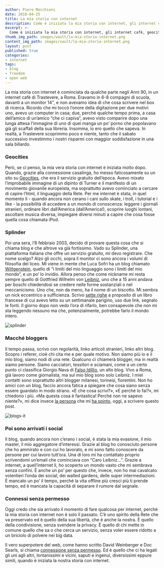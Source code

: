 ```yaml
---
author: Piero Macchioni
date: 2018-04-25
title: La mia storia con internet
description: Come è iniziata la mia storia con internet, gli internet cafè, geocities, splinder e il primo blog.
excerpt: >-
  Come è iniziata la mia storia con internet, gli internet cafè, geocities, splinder e il primo blog.
thumb_img_path: images/vault/la-mia-storia-internet.png
content_img_path: images/vault/la-mia-storia-internet.png
layout: post
published: true
categories:
- internet
tags:
- blog
- freedom
- open web
---
```



La mia storia con internet è cominciata da qualche parte negli Anni 90, in un internet cafè di Trastevere, a Roma. Eravamo in 6-8 compagni di scuola, davanti a un monitor 14’’, e non avevamo idea di che cosa scrivere nel box di ricerca. Ricordo che mi toccò l’onore della digitazione per due motivi: uno, avevo un computer in casa; due, perché qualche tempo prima, a casa dell’amico di un’amico “che ci capiva”, avevo visto comparire dopo una lunga attesa l’immagine di uno di quei manga un po’ porno che popolavano già gli scaffali della sua libreria. Insomma, io ero quello che sapeva. In realtà, a Trastevere scoprimmo poco e niente, tanto che il sabato successivo investimmo i nostri risparmi con maggior soddisfazione in una sala biliardo.

### Geocities
Però, se ci penso, la mia vera storia con internet è iniziata molto dopo. Quando, grazie alla connessione casalinga, ho messo faticosamente su un sito su [Geocities](https://it.wikipedia.org/wiki/Yahoo!_GeoCities), che era il servizio gratuito dell’epoca. Avevo mixato l’improbabile immagine di un dipinto di Turner e il manifesto di un movimento giovanile europeista, ma soprattutto avevo cominciato a cercare di capire l’html, il linguaggio della Rete.
Per me internet è stata, in quel momento lì - quando ancora non cerano i cani sullo skate, i troll, i tutorial e i like - la possibilità di accedere a un mondo di conoscenza: leggere i giornali stranieri, ordinare libri dall’America (dall’America!), scoprire luoghi lontani, ascoltare musica diversa, impiegare diversi minuti a capire che cosa fosse quella cosa chiamata iPod. 

### Splinder
Poi una sera, l’8 febbraio 2003, decido di provare questa cosa che si chiama blog e che altrove va già fortissimo. Vado su Splinder, una piattaforma italiana che offre un servizio gratuito, mi devo registrare. Che nome scelgo? Alzo gli occhi, sopra il monitor ci sono ancora i volumi di filosofia del liceo. Mi viene in mente che Luca Sofri ha un blog chiamato [Wittgenstein](https://www.wittgenstein.it/), quello di “i limiti del mio linguaggio sono i limiti del mio mondo”, e un po’ lo invidio. Allora penso che come nickname mi resta sempre quello di Gottfried Wilhelm von [Leibniz](https://leibniz.me), uno che a 15 anni andava per boschi chiedendosi se credere nelle forme sostanziali o nel meccanicismo. Uno che, non da meno, ha il nome di un biscotto. Mi sembra un nick eccentrico a sufficienza. Scrivo [sette righe](https://leibniz.me/libri/2003/02/08/Ep%C3%AEtre-%C3%A0-nos-nouveaux-ma%C3%AEtres/) a proposito di un libro francese di cui avevo letto su un settimanale parigino, uso due link, segnalo le fonti. Il giorno dopo non vedo l’ora di rifarlo, ben consapevole che non mi sta leggendo nessuno ma che, potenzialmente, potrebbe farlo il mondo intero. 

![splinder](/images/vault/splinder.png)

### Macché bloggers
Il tempo passa, scrivo con regolarità, linko articoli stranieri, linko altri blog. Scopro i referer, cioè chi cita me e per quale motivo. Non siamo più io e il mio blog, siamo nodi di una rete. Qualcuno ci chiamerà blogger, ma in realtà siamo persone. Siamo cacciatori, tessitori e sciamani, come a un certo punto ci classifica Giorgio Nava di [Falso Idillio](https://books.google.it/books?id=xsPKZZnTImAC&pg=PA172&lpg=PA172&dq=falsoidillio+splinder&source=bl&ots=m4EtR5PMzm&sig=u2_i295yn6ynLe6iKhOkXdtYtrg&hl=it&sa=X&ved=0ahUKEwj2hraHltXaAhVDzKQKHcJLACMQ6AEIKTAA#v=onepage&q=falsoidillio%20splinder&f=false), un alto blog. Vivo a Roma, già lavoro come giornalista, ma sul mio blog sono solo Leibniz. I miei contatti sono soprattutto altri blogger milanesi, torinesi, fiorentini. Non ho amici con un blog, faccio ancora fatica a spiegare che cosa siano senza essere guardato in modo strano. «E che cosa scrivi?», «E perché lo fai?», mi chiedono i più. «Ma questa cosa è fantastica! Perché non ne sapevo niente?», mi dice invece [la persona](https://www.domitillaferrari.com/) che mi [ha spinto](https://lamiastoriaconinternet.it/), oggi, a scrivere questo post.

![blogs-it](/images/vault/blogs-it.png)

### Poi sono arrivati i social
Il blog, quando ancora non c’erano i social, è stata la mia evasione, il mio master, il mio aggregatore d’interessi. Grazie al blog ho conosciuto persone che ho ammirato e con cui ho lavorato, e mi sono fatto conoscere da persone per cui lavoro tutt’ora. Una di loro mi ha contattato proprio scrivendomi un’email che cominciava con “Caro Leibniz…”. 
Grazie a internet, a quell’internet lì, ho scoperto un mondo vasto che mi sembrava senza confini. È anche un po’ per questo che, invece, non ho mai cavalcato volentieri l’onda dei social, dei walled gardens, delle super intermediazioni. È mancato un po’ il tempo, perché la vita offline più cresci più ti prende tempo, ed è mancata la capacità di separare il rumore dal segnale. 

### Connessi senza permesso
Oggi credo che sia arrivato il momento di fare qualcosa per internet, perché la mia storia con internet non è solo il passato. C’è uno spirito della Rete che va preservato ed è quello della sua libertà, che è anche la nostra. È quello della condivisione, senza svendere la  privacy. È quello di chi mette in comune quello che sa o che cerca un servizio, senza voler essere ridotto a un briciolo di polvere nei big data. 

Il vero superpotere del web, come hanno scritto David Weinberger e Doc Searls, si chiama [connessione senza permesso](https://cluetrain.com/newclues/). Ed è quello che ci ha legati gli uni agli altri, lontanissimi e vicini, saputi e ingenui, diversissimi eppure simili, quando è iniziata la nostra storia con internet.

